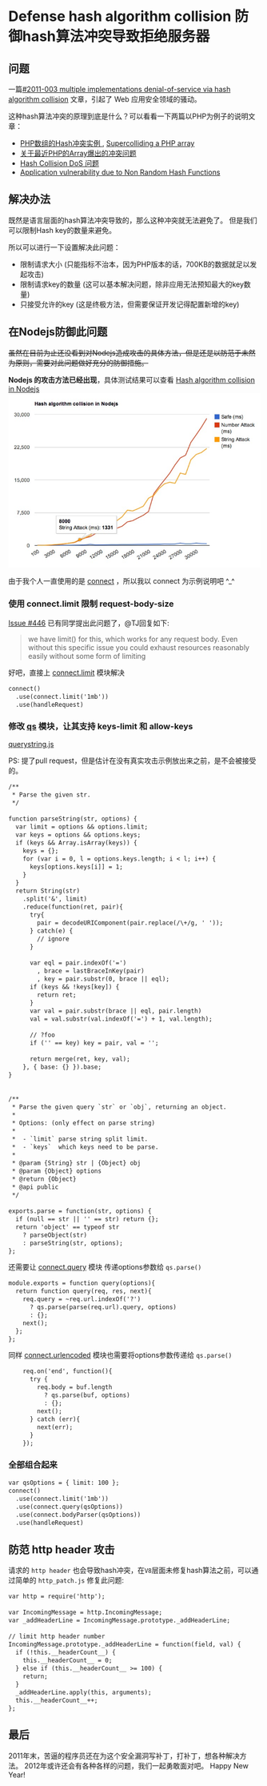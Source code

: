 # Defense hash algorithm collision 防御hash算法冲突导致拒绝服务器

## 问题

一篇[#2011-003 multiple implementations denial-of-service via hash algorithm collision](http://www.ocert.org/advisories/ocert-2011-003.html) 文章，引起了 Web 应用安全领域的骚动。

这种hash算法冲突的原理到底是什么？可以看看一下两篇以PHP为例子的说明文章：

* [PHP数组的Hash冲突实例 ](http://www.laruence.com/2011/12/30/2435.html), [Supercolliding a PHP array](https://nikic.github.io/2011/12/28/Supercolliding-a-PHP-array.html)
* [关于最近PHP的Array爆出的冲突问题](http://www.xingdonghai.cn/a-new-supercolliding-with-array-of-php)
* [Hash Collision DoS 问题](http://coolshell.cn/articles/6424.html)
* [Application vulnerability due to Non Random Hash Functions](http://stackoverflow.com/questions/8669946/application-vulnerability-due-to-non-random-hash-functions)

## 解决办法

既然是语言层面的hash算法冲突导致的，那么这种冲突就无法避免了。
但是我们可以限制Hash key的数量来避免。

所以可以进行一下设置解决此问题：

* 限制请求大小 (只能指标不治本，因为PHP版本的话，700KB的数据就足以发起攻击)
* 限制请求key的数量 (这可以基本解决问题，除非应用无法预知最大的key数量)
* 只接受允许的key (这是终极方法，但需要保证开发记得配置新增的key)

## 在Nodejs防御此问题

<strike>虽然在目前为止还没看到对Nodejs造成攻击的具体方法，但是还是以防范于未然为原则，需要对此问题做好充分的防御措施。</strike>

**Nodejs 的攻击方法已经出现**，具体测试结果可以查看 [Hash algorithm collision in Nodejs](/blog/2011/hac-in-nodejs-results.html)
![hac-results](hac-results.jpg)

由于我个人一直使用的是 [connect](https://github.com/senchalabs/connect) ，所以我以 connect 为示例说明吧 ^_^

### 使用 connect.limit 限制 request-body-size

[Issue #446](https://github.com/senchalabs/connect/issues/446) 已有同学提出此问题了，@TJ回复如下:

> we have limit() for this, which works for any request body. Even without this specific issue you could exhaust resources reasonably easily without some form of limiting

好吧，直接上 [connect.limit](https://github.com/senchalabs/connect/blob/master/lib/middleware/limit.js#L8) 模块解决

```
connect()
  .use(connect.limit('1mb'))
  .use(handleRequest)
```

### 修改 [qs](https://github.com/visionmedia/node-querystring) 模块，让其支持 keys-limit 和 allow-keys

[querystring.js](https://github.com/fengmk2/node-querystring/blob/master/lib/querystring.js#L106)

PS: 提了pull request，但是估计在没有真实攻击示例放出来之前，是不会被接受的。

```
/**
 * Parse the given str.
 */

function parseString(str, options) {
  var limit = options && options.limit;
  var keys = options && options.keys;
  if (keys && Array.isArray(keys)) {
    keys = {};
    for (var i = 0, l = options.keys.length; i < l; i++) {
      keys[options.keys[i]] = 1;
    }
  }
  return String(str)
    .split('&', limit)
    .reduce(function(ret, pair){
      try{
        pair = decodeURIComponent(pair.replace(/\+/g, ' '));
      } catch(e) {
        // ignore
      }

      var eql = pair.indexOf('=')
        , brace = lastBraceInKey(pair)
        , key = pair.substr(0, brace || eql);
      if (keys && !keys[key]) {
        return ret;
      }
      var val = pair.substr(brace || eql, pair.length)
      val = val.substr(val.indexOf('=') + 1, val.length);

      // ?foo
      if ('' == key) key = pair, val = '';

      return merge(ret, key, val);
    }, { base: {} }).base;
}


/**
 * Parse the given query `str` or `obj`, returning an object.
 *
 * Options: (only effect on parse string)
 *
 *  - `limit` parse string split limit.
 *  - `keys`  which keys need to be parse.
 *
 * @param {String} str | {Object} obj
 * @param {Object} options
 * @return {Object}
 * @api public
 */

exports.parse = function(str, options) {
  if (null == str || '' == str) return {};
  return 'object' == typeof str
    ? parseObject(str)
    : parseString(str, options);
};
```


还需要让 [connect.query](https://github.com/fengmk2/connect/blob/master/lib/middleware/query.js#L38) 模块 传递options参数给 `qs.parse()`

```
module.exports = function query(options){
  return function query(req, res, next){
    req.query = ~req.url.indexOf('?')
      ? qs.parse(parse(req.url).query, options)
      : {};
    next();
  };
};
```

同样 [connect.urlencoded](https://github.com/fengmk2/connect/blob/master/lib/middleware/urlencoded.js#L47) 模块也需要将options参数传递给 `qs.parse()`

```
    req.on('end', function(){
      try {
        req.body = buf.length
          ? qs.parse(buf, options)
          : {};
        next();
      } catch (err){
        next(err);
      }
    });
```

### 全部组合起来

```
var qsOptions = { limit: 100 };
connect()
  .use(connect.limit('1mb'))
  .use(connect.query(qsOptions))
  .use(connect.bodyParser(qsOptions))
  .use(handleRequest)
```

## 防范 http header 攻击

请求的 `http header` 也会导致hash冲突，在`V8`层面未修复hash算法之前，可以通过简单的 `http_patch.js` 修复此问题:

```
var http = require('http');

var IncomingMessage = http.IncomingMessage;
var _addHeaderLine = IncomingMessage.prototype._addHeaderLine;

// limit http header number
IncomingMessage.prototype._addHeaderLine = function(field, val) {
  if (!this.__headerCount__) {
    this.__headerCount__ = 0;
  } else if (this.__headerCount__ >= 100) {
    return;
  }
  _addHeaderLine.apply(this, arguments);
  this.__headerCount__++;
};
```

## 最后

2011年末，苦逼的程序员还在为这个安全漏洞写补丁，打补丁，想各种解决方法。
2012年或许还会有各种各样的问题，我们一起勇敢面对吧。
Happy New Year!
